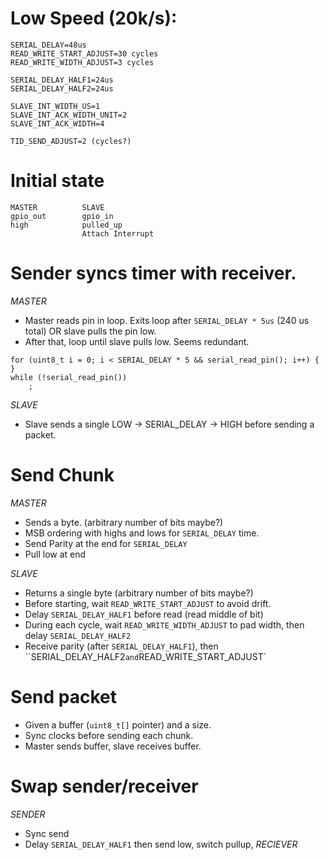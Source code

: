 
# Low Speed (20k/s):
```
SERIAL_DELAY=48us
READ_WRITE_START_ADJUST=30 cycles
READ_WRITE_WIDTH_ADJUST=3 cycles

SERIAL_DELAY_HALF1=24us
SERIAL_DELAY_HALF2=24us

SLAVE_INT_WIDTH_US=1
SLAVE_INT_ACK_WIDTH_UNIT=2
SLAVE_INT_ACK_WIDTH=4

TID_SEND_ADJUST=2 (cycles?)
```

# Initial state
```
MASTER          SLAVE
gpio_out        gpio_in
high            pulled_up
                Attach Interrupt
```
# Sender syncs timer with receiver.
*MASTER*
* Master reads pin in loop.  Exits loop after `SERIAL_DELAY * 5us` (240 us total) OR slave pulls the pin low. 
* After that, loop until slave pulls low. Seems redundant.

```
for (uint8_t i = 0; i < SERIAL_DELAY * 5 && serial_read_pin(); i++) {
}
while (!serial_read_pin())
    ;
```

*SLAVE*
* Slave sends a single LOW -> SERIAL_DELAY -> HIGH before sending a packet.  

# Send Chunk
*MASTER*
* Sends a byte. (arbitrary number of bits maybe?)
* MSB ordering with highs and lows for `SERIAL_DELAY` time.
* Send Parity at the end for `SERIAL_DELAY`
* Pull low at end

*SLAVE*
* Returns a single byte (arbitrary number of bits maybe?)
* Before starting, wait `READ_WRITE_START_ADJUST` to avoid drift.
* Delay `SERIAL_DELAY_HALF1` before read (read middle of bit)
* During each cycle, wait `READ_WRITE_WIDTH_ADJUST` to pad width, then delay `SERIAL_DELAY_HALF2`
* Receive parity (after `SERIAL_DELAY_HALF1`), then ``SERIAL_DELAY_HALF2` and `READ_WRITE_START_ADJUST`

# Send packet
* Given a buffer (`uint8_t[]` pointer) and a size.
* Sync clocks before sending each chunk.
* Master sends buffer, slave receives buffer.

# Swap sender/receiver
*SENDER*
* Sync send
* Delay `SERIAL_DELAY_HALF1` then send low, switch pullup,
*RECIEVER*